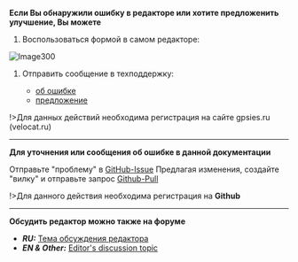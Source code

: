 <!-- markdownlint-disable-next-line first-line-heading -->
**Если Вы обнаружили ошибку в редакторе или хотите предложенить улучшение, Вы можете**

1. Воспользоваться формой в самом редакторе:
  
  ![Image300](_media/sendbug.jpg)

1. Отправить сообщение в техподдержку:

   - [oб ошибке](https://velocat.ru/velo/phpBB3/tracker.php?style=16&mode=add&p=12)
   - [предложение](https://velocat.ru/velo/phpBB3/tracker.php?style=16&mode=add&p=24)

!>Для данных действий необходима регистрация на сайте gpsies.ru (velocat.ru)

-----

**Для уточнения или сообщения об ошибке в данной документации**

Отправьте "проблему" в [GitHub-Issue](https://github.com/velocat/gpsies-doc/issues)
Предлагая изменения, создайте "вилку" и отправьте запрос [Github-Pull](https://github.com/velocat/gpsies-doc/pulls)  

!>Для данного действия необходима регистрация на **Github**

-----

**Обсудить редактор можно также на форуме**

- ***RU:*** [Тема обсуждения редактора](https://velocat.ru/velo/phpBB3/viewtopic.php?f=40&p=19648#p19648)
- ***EN & Other:*** [Editor's discussion topic](https://velocat.ru/velo/phpBB3/viewtopic.php?f=86&p=19680#p19680) 
